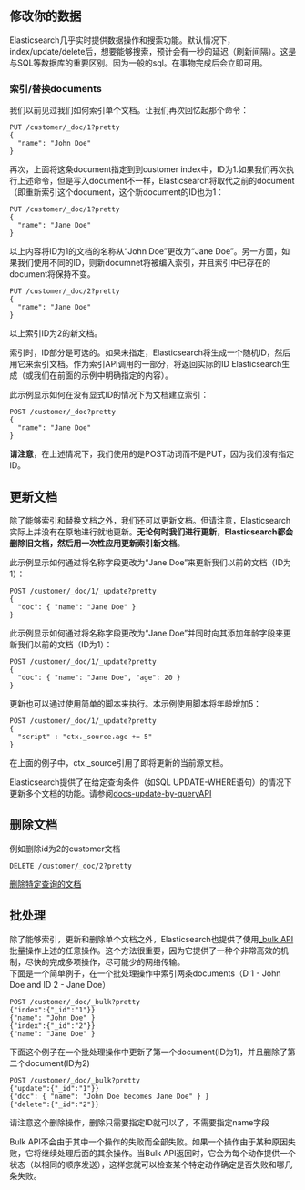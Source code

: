 ## 修改你的数据  
Elasticsearch几乎实时提供数据操作和搜索功能。默认情况下，index/update/delete后，想要能够搜索，预计会有一秒的延迟（刷新间隔）。这是与SQL等数据库的重要区别。因为一般的sql。在事物完成后会立即可用。  
### 索引/替换documents
我们以前见过我们如何索引单个文档。让我们再次回忆起那个命令：  
```
PUT /customer/_doc/1?pretty
{
  "name": "John Doe"
}
```
再次，上面将这条document指定到到customer index中，ID为1.如果我们再次执行上述命令，但是写入document不一样，Elasticsearch将取代之前的document（即重新索引这个document，这个新document的ID也为1：  
```
PUT /customer/_doc/1?pretty
{
  "name": "Jane Doe"
}
```  

以上内容将ID为1的文档的名称从“John Doe”更改为“Jane Doe”。另一方面，如果我们使用不同的ID，则新documnet将被编入索引，并且索引中已存在的document将保持不变。  
```
PUT /customer/_doc/2?pretty
{
  "name": "Jane Doe"
}
```
以上索引ID为2的新文档。

索引时，ID部分是可选的。如果未指定，Elasticsearch将生成一个随机ID，然后用它来索引文档。作为索引API调用的一部分，将返回实际的ID Elasticsearch生成（或我们在前面的示例中明确指定的内容）。

此示例显示如何在没有显式ID的情况下为文档建立索引：  
```
POST /customer/_doc?pretty
{
  "name": "Jane Doe"
}
```
**请注意**，在上述情况下，我们使用的是POST动词而不是PUT，因为我们没有指定ID。  

## 更新文档  
除了能够索引和替换文档之外，我们还可以更新文档。但请注意，Elasticsearch实际上并没有在原地进行就地更新。**无论何时我们进行更新，Elasticsearch都会删除旧文档，然后用一次性应用更新索引新文档**。   

此示例显示如何通过将名称字段更改为“Jane Doe”来更新我们以前的文档（ID为1）：
```
POST /customer/_doc/1/_update?pretty
{
  "doc": { "name": "Jane Doe" }
}
```
此示例显示如何通过将名称字段更改为“Jane Doe”并同时向其添加年龄字段来更新我们以前的文档（ID为1）：  
```
POST /customer/_doc/1/_update?pretty
{
  "doc": { "name": "Jane Doe", "age": 20 }
}
```
更新也可以通过使用简单的脚本来执行。本示例使用脚本将年龄增加5： 
```
POST /customer/_doc/1/_update?pretty
{
  "script" : "ctx._source.age += 5"
}
```
在上面的例子中，ctx._source引用了即将更新的当前源文档。

Elasticsearch提供了在给定查询条件（如SQL UPDATE-WHERE语句）的情况下更新多个文档的功能。请参阅[docs-update-by-queryAPI](https://www.elastic.co/guide/en/elasticsearch/reference/6.2/docs-update-by-query.html)  
## 删除文档  
例如删除id为2的customer文档
```
DELETE /customer/_doc/2?pretty
```   
[删除特定查询的文档](https://www.elastic.co/guide/en/elasticsearch/reference/6.2/docs-delete-by-query.html)  

## 批处理  
除了能够索引，更新和删除单个文档之外，Elasticsearch也提供了使用[_bulk API](https://www.elastic.co/guide/en/elasticsearch/reference/6.2/docs-bulk.html)批量操作上述的任意操作。这个方法很重要，因为它提供了一种个非常高效的机制，尽快的完成多项操作，尽可能少的网络传输。    
下面是一个简单例子，在一个批处理操作中索引两条documents（D 1 - John Doe and ID 2 - Jane Doe）
```
POST /customer/_doc/_bulk?pretty
{"index":{"_id":"1"}}
{"name": "John Doe" }
{"index":{"_id":"2"}}
{"name": "Jane Doe" }
```

下面这个例子在一个批处理操作中更新了第一个document(ID为1)，并且删除了第二个document(ID为2)
```
POST /customer/_doc/_bulk?pretty
{"update":{"_id":"1"}}
{"doc": { "name": "John Doe becomes Jane Doe" } }
{"delete":{"_id":"2"}}

```  
请注意这个删除操作，删除只需要指定ID就可以了，不需要指定name字段   

Bulk API不会由于其中一个操作的失败而全部失败。如果一个操作由于某种原因失败，它将继续处理后面的其余操作。当Bulk API返回时，它会为每个动作提供一个状态（以相同的顺序发送），这样您就可以检查某个特定动作确定是否失败和哪几条失败。 
